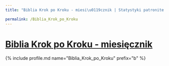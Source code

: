 ```yaml
---
title: "Biblia Krok po Kroku - miesi\u0119cznik | Statystyki patronite.pl | Patromierz"

permalink: /Biblia_Krok_po_Kroku
---
```


# [Biblia Krok po Kroku - miesięcznik](https://patronite.pl/Biblia_Krok_po_Kroku)

{% include profile.md name="Biblia_Krok_po_Kroku" prefix="b" %}
